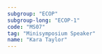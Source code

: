 ```yaml
---
subgroup: "ECOP"
subgroup-long: "ECOP-1"
code: "MS07"
tag: "Minisymposium Speaker"
name: "Kara Taylor"
---
```

